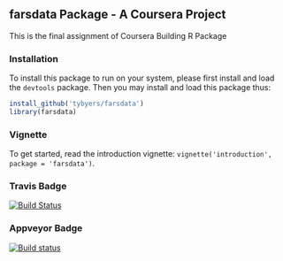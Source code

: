 ## farsdata Package - A Coursera Project

This is the final assignment of Coursera Building R Package



### Installation

To install this package to run on your system, please first install and load the `devtools` package. Then you may install and load this package thus:

```R
install_github('tybyers/farsdata')
library(farsdata)
```

### Vignette


To get started, read the introduction vignette: `vignette('introduction', package = 'farsdata')`.

### Travis Badge

[![Build Status](https://travis-ci.org/Kazim1212/fars_packagebuild.svg?branch=master)](https://travis-ci.org/Kazim1212/fars_packagebuild)

### Appveyor Badge

[![Build status](https://ci.appveyor.com/api/projects/status/2suo6oehatx7oejy/branch/master?svg=true)](https://ci.appveyor.com/project/Kazim1212/fars-packagebuild/branch/master)





